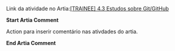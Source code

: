 Link da atividade no Artia:[[TRAINEE] 4.3 Estudos sobre Git/GitHub](https://app.artia.com/a/3808730/f/3831596/activities/20064168)

**Start Artia Comment**

Action para inserir comentário nas ativdades do artia.

**End Artia Comment**